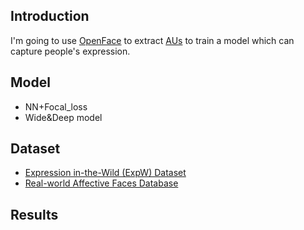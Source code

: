 ## Introduction

I'm going to use [OpenFace](https://github.com/TadasBaltrusaitis/OpenFace) to extract [AUs](https://www.cs.cmu.edu/~face/facs.htm) to train a model which can capture people's expression.

## Model

- NN+Focal_loss
- Wide&Deep model

## Dataset

- [Expression in-the-Wild (ExpW) Dataset](http://mmlab.ie.cuhk.edu.hk/projects/socialrelation/index.html)
- [Real-world Affective Faces Database](http://www.whdeng.cn/raf/model1.html)

## Results



